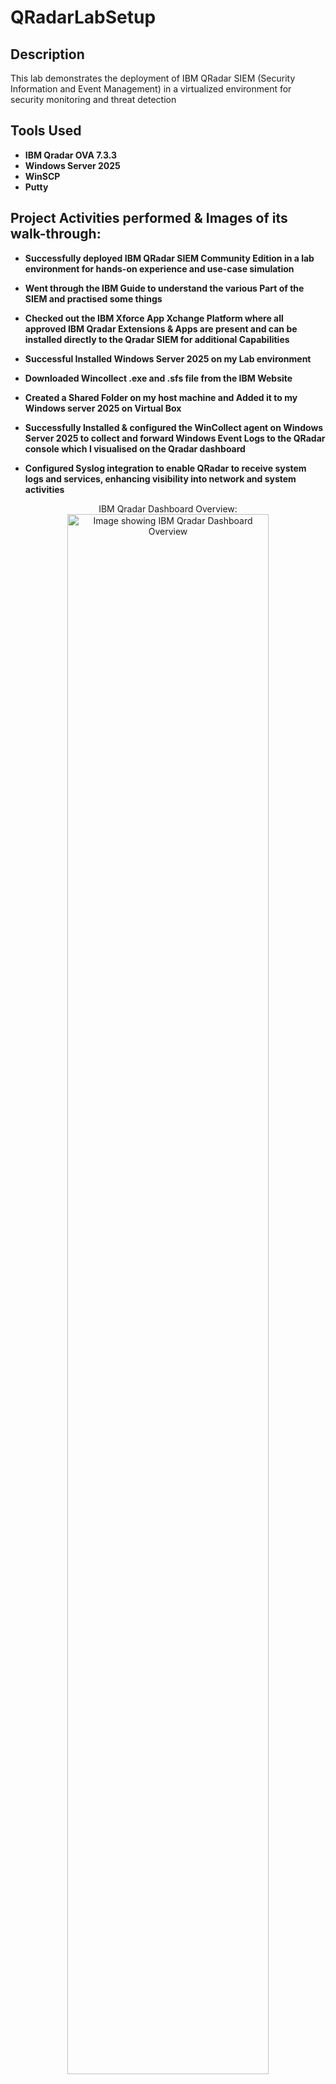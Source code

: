 # QRadarLabSetup

<h2>Description</h2>
This lab demonstrates the deployment of IBM QRadar SIEM (Security Information and Event Management) in a virtualized environment for security monitoring and threat detection

<h2> Tools Used</h2>

- <b>IBM Qradar OVA 7.3.3</b> 
- <b>Windows Server 2025</b>
- <b>WinSCP</b>
- <b>Putty</b>

<h2>Project Activities performed & Images of its walk-through:</h2>

- <b>Successfully deployed IBM QRadar SIEM Community Edition in a lab environment for hands-on experience and use-case simulation</b>

- <b> Went through the IBM Guide  to understand the various Part of the SIEM and practised some things</b>

- <b>Checked out the IBM Xforce App Xchange Platform where all approved IBM Qradar Extensions & Apps are present and can be installed directly to the Qradar SIEM for additional Capabilities</b>

- <b>Successful Installed Windows Server 2025 on my Lab environment</b>

- <b>Downloaded Wincollect .exe and .sfs file from the IBM Website</b>

- <b>Created a Shared Folder on my host machine and Added it to my Windows server 2025 on Virtual Box</b>

- <b>Successfully Installed & configured the WinCollect agent on Windows Server 2025 to collect and forward Windows Event Logs to the QRadar console which I visualised on the Qradar dashboard</b>

- <b>Configured Syslog integration to enable QRadar to receive system logs and services, enhancing visibility into network and system activities</b>

<p align="center">
IBM Qradar Dashboard Overview: <br/>
<img src="https://i.imgur.com/3F5CMsr.png" height="80%" width="80%" alt="Image showing IBM Qradar Dashboard Overview"/>
<br />
<br />
IBM Qradar Admin tab:  <br/>
<img src="https://i.imgur.com/ACBZPz0.png" height="80%" width="80%" alt="Image showing IBM Qradar Admin tab"/>
<br />
<br />
Qradar Status on Console: <br/>
<img src="https://i.imgur.com/AdPYHJT.png" height="80%" width="80%" alt="Image showing Qradar Status on Console"/>
<br />
<br />
IBM Qradar SIEM Reports:  <br/>
<img src="https://i.imgur.com/du5AX5T.png" height="80%" width="80%" alt="Image showing IBM Qradar SIEM Reports"/>
<br />
<br />
Installing Wincollect on Windows Server 2025:  <br/>
<img src="https://i.imgur.com/Di0d7d6.png" height="80%" width="80%" alt=" Image Installing Wincollect on Windows Server 2025"/>
<br />
<br />
Still Installing Wincollect on Windows Server 2025:  <br/>
<img src="https://i.imgur.com/yyQKAVG.png" height="80%" width="80%" alt="Image showing Installing Wincollect on Windows Server 2025"/>
<br />
<br />

<img src="https://i.imgur.com/JuMKO19.png" height="80%" width="80%" alt="Image showing Installing Wincollect on Windows Server 2025"/>
<br />
<br />

<img src="https://i.imgur.com/FDgqR1R.png" height="80%" width="80%" alt="Image showing Installing Wincollect on Windows Server 2025 "/>
  <br />
<br />
Configuring Wincollect Agent on Qradar SIEM:  <br/>
<img src="https://i.imgur.com/icteSr3.png" height="80%" width="80%" alt="Image showing Configuring Wincollect Agent on Qradar SIEM"/>
  <br />
<br />
Configuring a Log Source on Qradar SIEM:  <br/>
<img src="https://i.imgur.com/MarJCZq.png" height="80%" width="80%" alt=Image showing Configuring a Log Source on Qradar SIEM"/>
  <br />
<br />
Deploying Changes to Qradar SIEM:  <br/>
<img src="https://i.imgur.com/MUyELjH.png" height="80%" width="80%" alt="Image showing Deploying Changes to Qradar SIEM"/>
  <br />
<br />
Location to add scripts for syslog integration:  <br/>
<img src="https://i.imgur.com/B0LtITe.png" height="80%" width="80%" alt="Image showing Location to add scripts for syslog integration"/>
<br />
IBM Qradar SIEM Details:  <br/>
<img src="https://i.imgur.com/6meJMYW.png" height="80%" width="80%" alt="Image showing IBM Qradar SIEM Detail"/>
  <br />
</p>
